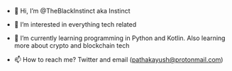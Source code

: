 - 👋 Hi, I’m @TheBlackInstinct aka Instinct
- 👀 I’m interested in everything tech related
- 🌱 I’m currently learning programming in Python and Kotlin. Also learning more about crypto and blockchain tech

- 📫 How to reach me? Twitter and email (pathakayush@protonmail.com)

<!---
TheBlackInstinct/TheBlackInstinct is a ✨ special ✨ repository because its `README.md` (this file) appears on your GitHub profile.
You can click the Preview link to take a look at your changes.
--->
